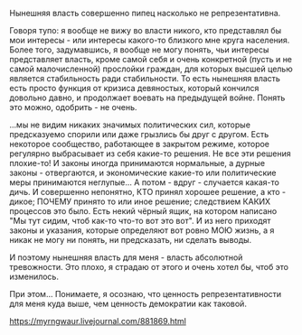 Нынешняя власть совершенно пипец насколько не репрезентативна.

Говоря тупо: я вообще не вижу во власти никого, кто представлял бы мои интересы - или интересы какого-то близкого мне круга населения. Более того, задумавшись, я вообще не могу понять, чьи интересы представляет власть, кроме самой себя и очень конкретной (пусть и не самой малочисленной) прослойки граждан, для которых высшей целью является стабильность ради стабильности. То есть нынешняя власть есть просто функция от кризиса девяностых, который кончился довольно давно, и продолжает воевать на предыдущей войне. Понять это можно, одобрить - не очень.

...мы не видим никаких значимых политических сил, которые предсказуемо спорили или даже грызлись бы друг с другом. Есть некоторое сообщество, работающее в закрытом режиме, которое регулярно выбрасывает из себя какие-то решения. Не все эти решения плохие-то! И законы иногда принимаются нормальные, а дурные законы - отвергаются, и экономические какие-то или политические меры принимаются неглупые... А потом - вдруг - случается какая-то дичь. И совершенно непонятно, КТО принял хорошее решение, а кто - дикое; ПОЧЕМУ принято то или иное решение; следствием КАКИХ процессов это было. Есть некий чёрный ящик, на котором написано "Мы тут сидим, чтоб как-то что-то вот это вот". И из него приходят законы и указания, которые определяют вот ровно МОЮ жизнь, а я никак не могу ни понять, ни предсказать, ни сделать выводы.

И поэтому нынешняя власть для меня - власть абсолютной тревожности. Это плохо, я страдаю от этого и очень хотел бы, чтоб это изменилось.

При этом... Понимаете, я осознаю, что ценность репрезентативности для меня куда выше, чем ценность демократии как таковой.

https://myrngwaur.livejournal.com/881869.html